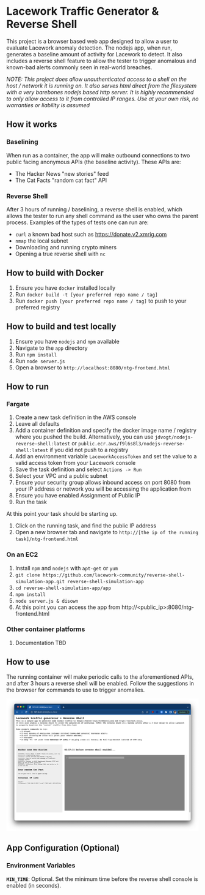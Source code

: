 # Lacework Traffic Generator & Reverse Shell

This project is a browser based web app designed to allow a user to evaluate Lacework anomaly detection.  The nodejs app, when run, generates a baseline amount of activity for Lacework to detect.  It also includes a reverse shell feature to allow the tester to trigger anomalous and known-bad alerts commonly seen in real-world breaches.

*NOTE: This project does allow unauthenticated access to a shell on the host / network it is running on. It also serves html direct from the filesystem with a very barebones nodejs based http server. It is highly recommended to only allow access to it from controlled IP ranges. Use at your own risk, no warranties or liability is assumed*

## How it works

### Baselining

When run as a container, the app will make outbound connections to two public facing anonymous APIs (the baseline activity).  These APIs are:

- The Hacker News "new stories" feed
- The Cat Facts "random cat fact" API

### Reverse Shell

After 3 hours of running / baselining, a reverse shell is enabled, which allows the tester to run any shell command as the user who owns the parent process.  Examples of the types of tests one can run are:

- `curl` a known bad host such as https://donate.v2.xmrig.com
- `nmap` the local subnet
- Downloading and running crypto miners
- Opening a true reverse shell with `nc`

## How to build with Docker

1. Ensure you have `docker` installed locally
1. Run `docker build -t [your preferred repo name / tag]`
1. Run `docker push [your preferred repo name / tag]` to push to your preferred registry

## How to build and test locally

1. Ensure you have `nodejs` and `npm` available
1. Navigate to the `app` directory
1. Run `npm install`
1. Run `node server.js`
1. Open a browser to `http://localhost:8080/ntg-frontend.html`

## How to run

### Fargate

1. Create a new task definition in the AWS console
1. Leave all defaults
1. Add a container definition and specify the docker image name / registry where you pushed the build.  Alternatively, you can use `jdvogt/nodejs-reverse-shell:latest` or `public.ecr.aws/f9l6s8l3/nodejs-reverse-shell:latest` if you did not push to a registry
1. Add an environment variable `LaceworkAccessToken` and set the value to a valid access token from your Lacework console
1. Save the task definition and select `Actions -> Run`
1. Select your VPC and a public subnet
1. Ensure your security group allows inbound access on port 8080 from your IP address or network you will be accessing the application from
1. Ensure you have enabled Assignment of Public IP
1. Run the task

At this point your task should be starting up.

1. Click on the running task, and find the public IP address
1. Open a new browser tab and navigate to `http://[the ip of the running task]/ntg-frontend.html`

### On an EC2

1. Install `npm` and `nodejs` with `apt-get` or `yum`
2. `git clone https://github.com/lacework-community/reverse-shell-simulation-app.git reverse-shell-simulation-app`
3. `cd reverse-shell-simulation-app/app`
4. `npm install`
5. `node server.js & disown`
7. At this point you can access the app from http://<public_ip>:8080/ntg-frontend.html

### Other container platforms

1. Documentation TBD

## How to use

The running container will make periodic calls to the aforementioned APIs, and after 3 hours a reverse shell will be enabled. Follow the suggestions in the browser for commands to use to trigger anomalies.

![Screenshot](nodejs-traffic-generator.png)

## App Configuration (Optional)
### Environment Variables

**`MIN_TIME`**: Optional. Set the minimum time before the reverse shell console is enabled (in seconds).
